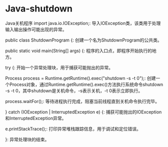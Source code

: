 # Java-shutdown
Java关机程序
import java.io.IOException;: 导入IOException类，该类用于处理输入输出操作可能出现的异常。

public class ShutdownProgram {: 创建一个名为ShutdownProgram的公共类。

public static void main(String[] args) {: 程序的入口点，即程序开始执行的地方。

try {: 开始一个异常处理块，用于捕获可能抛出的异常。

Process process = Runtime.getRuntime().exec("shutdown -s -t 0");: 创建一个Process对象，通过Runtime.getRuntime().exec()方法执行系统命令shutdown -s -t 0，其中shutdown是关机命令，-s表示关机，-t 0表示立即执行。

process.waitFor();: 等待进程执行完成，阻塞当前线程直到关机命令执行完毕。

} catch (IOException | InterruptedException e) {: 捕获可能抛出的IOException和InterruptedException异常。

e.printStackTrace();: 打印异常堆栈跟踪信息，用于调试和定位错误。

}: 异常处理块的结束。
